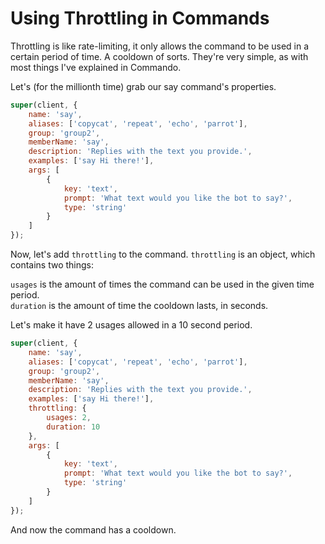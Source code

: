 # Using Throttling in Commands

Throttling is like rate-limiting, it only allows the command to be used in a certain period of time. A cooldown of sorts. They're very simple, as with most things I've explained in Commando.

Let's \(for the millionth time\) grab our say command's properties.

```js
super(client, {
    name: 'say',
    aliases: ['copycat', 'repeat', 'echo', 'parrot'],
    group: 'group2',
    memberName: 'say',
    description: 'Replies with the text you provide.',
    examples: ['say Hi there!'],
    args: [
        {
            key: 'text',
            prompt: 'What text would you like the bot to say?',
            type: 'string'
        }
    ]
});
```

Now, let's add `throttling` to the command. `throttling` is an object, which contains two things:

`usages` is the amount of times the command can be used in the given time period.  
`duration` is the amount of time the cooldown lasts, in seconds.

Let's make it have 2 usages allowed in a 10 second period.

```js
super(client, {
    name: 'say',
    aliases: ['copycat', 'repeat', 'echo', 'parrot'],
    group: 'group2',
    memberName: 'say',
    description: 'Replies with the text you provide.',
    examples: ['say Hi there!'],
    throttling: {
        usages: 2,
        duration: 10
    },
    args: [
        {
            key: 'text',
            prompt: 'What text would you like the bot to say?',
            type: 'string'
        }
    ]
});
```

And now the command has a cooldown.

